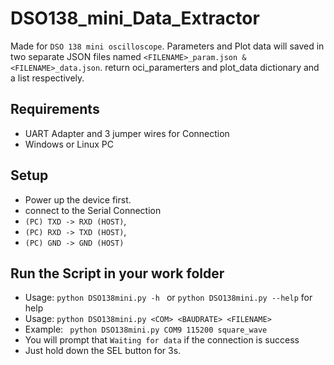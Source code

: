 # DSO138_mini_Data_Extractor
Made for ```DSO 138 mini oscilloscope```. Parameters and Plot data will saved in two separate JSON files named ```<FILENAME>_param.json & <FILENAME>_data.json```. return oci_paramerters and plot_data dictionary and a list respectively.

##  Requirements
* UART Adapter and 3 jumper wires for Connection
* Windows or Linux PC

##  Setup
*  Power up the device first.
*  connect to the Serial Connection
*  ```(PC) TXD -> RXD (HOST)```,
*  ```(PC) RXD -> TXD (HOST)```,
*  ```(PC) GND -> GND (HOST)```

## Run the Script in your work folder
*  Usage: ```python DSO138mini.py -h ``` or ``` python DSO138mini.py --help ``` for help
*  Usage: ```python DSO138mini.py <COM> <BAUDRATE> <FILENAME> ```
*  Example: ``` python DSO138mini.py COM9 115200 square_wave```
*  You will prompt that ```Waiting for data``` if the connection is success
*  Just hold down the SEL button for 3s. 
